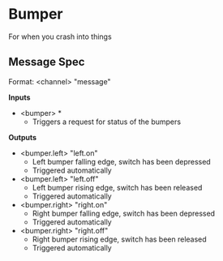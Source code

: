 # Bumper

For when you crash into things

## Message Spec

Format: \<channel> "message"

**Inputs**

* \<bumper> *
  * Triggers a request for status of the bumpers

**Outputs**

* \<bumper.left> "left.on"
  * Left bumper falling edge, switch has been depressed
  * Triggered automatically
* \<bumper.left> "left.off"
  * Left bumper rising edge, switch has been released
  * Triggered automatically
* \<bumper.right> "right.on"
  * Right bumper falling edge, switch has been depressed
  * Triggered automatically
* \<bumper.right> "right.off"
  * Right bumper rising edge, switch has been released 
  * Triggered automatically